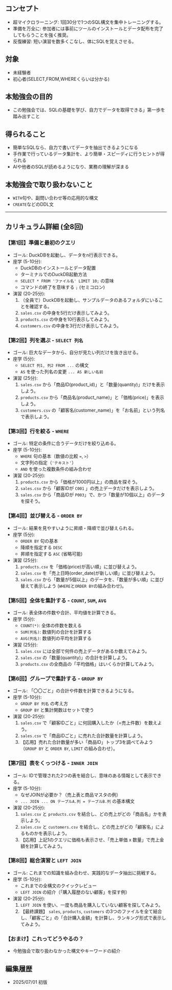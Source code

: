 ## コンセプト
- 超マイクロラーニング: 1回30分で1つのSQL構文を集中トレーニングする。
- 準備を万全に: 参加者には事前にツールのインストールとデータ配布を完了してもらうことを強く推奨。
- 反復練習: 短い演習を数多くこなし、体にSQLを覚えさせる。

## 対象
- 未経験者
- 初心者(SELECT,FROM,WHEREくらいは分かる)

## 本勉強会の目的

- この勉強会では、SQLの基礎を学び、自力でデータを取得できる」第一歩を踏み出すこと

## 得られること

- 簡単なSQLなら、自力で書いてデータを抽出できるようになる
- 手作業で行っているデータ集計を、より簡単・スピーディに行うヒントが得られる
- AIや他者のSQLが読めるようになり、業務の理解が深まる

## 本勉強会で取り扱わないこと

- `WITH`句や、副問い合わせ等の応用的な構文
- `CREATE`などのDDL文

---

## カリキュラム詳細 (全8回)

### 【第1回】準備と最初のクエリ
- ゴール: DuckDBを起動し、データをn行表示できる。
- 座学 (5-10分):
    - DuckDBのインストールとデータ配置
    - ターミナルでのDuckDB起動方法
    - `SELECT * FROM 'ファイル名' LIMIT 10;` の意味
    - コマンドの終了を意味する `;` (セミコロン)
- 演習 (20-25分):
    1.  （全員で）DuckDBを起動し、サンプルデータのあるフォルダにいることを確認する。
    2.  `sales.csv` の中身を5行だけ表示してみよう。
    3.  `products.csv` の中身を10行表示してみよう。
    4.  `customers.csv` の中身を3行だけ表示してみよう。

### 【第2回】列を選ぶ - `SELECT 列名`
- ゴール: 巨大なデータから、自分が見たい列だけを抜き出せる。
- 座学 (5分):
    - `SELECT 列1, 列2 FROM ...` の構文
    - `AS` を使った列名の変更 `... AS 新しい名前`
- 演習 (25分):
    1.  `sales.csv` から「商品ID(product\_id)」と「数量(quantity)」だけを表示しよう。
    2.  `products.csv` から「商品名(product\_name)」と「価格(price)」を表示しよう。
    3.  `customers.csv` の「顧客名(customer\_name)」を「お名前」という列名で表示しよう。

### 【第3回】行を絞る - `WHERE`
- ゴール: 特定の条件に合うデータだけを絞り込める。
- 座学 (5-10分):
    - `WHERE` 句の基本（数値の比較 `=`, `>`）
    - 文字列の指定（`'テキスト'`）
    - `AND` を使った複数条件の組み合わせ
- 演習 (20-25分):
    1.  `products.csv` から「価格が1000円以上」の商品を探そう。
    2.  `sales.csv` から「顧客IDが `C001` 」の売上データだけを表示しよう。
    3.  `sales.csv` から「商品IDが `P003`」で、かつ「数量が10個以上」のデータを探そう。

### 【第4回】並び替える - `ORDER BY`
- ゴール: 結果を見やすいように昇順・降順で並び替えられる。
- 座学 (5分):
    - `ORDER BY` 句の基本
    - 降順を指定する `DESC`
    - 昇順を指定する `ASC` (省略可能)
- 演習 (25分):
    1.  `products.csv` を「価格(price)が高い順」に並び替えよう。
    2.  `sales.csv` を「売上日時(order\_date)が新しい順」に並び替えよう。
    3.  `sales.csv` から「数量が5個以上」のデータを、「数量が多い順」に並び替えて表示しよう (`WHERE`と`ORDER BY`の組み合わせ)。

### 【第5回】全体を集計する - `COUNT`, `SUM`, `AVG`
- ゴール: 表全体の件数や合計、平均値を計算できる。
- 座学 (5分):
    - `COUNT(*)`: 全体の件数を数える
    - `SUM(列名)`: 数値列の合計を計算する
    - `AVG(列名)`: 数値列の平均を計算する
- 演習 (25分):
    1.  `sales.csv` には全部で何件の売上データがあるか数えてみよう。
    2.  `sales.csv` の「数量(quantity)」の合計を計算しよう。
    3.  `products.csv` の全商品の「平均価格」はいくらか計算してみよう。

### 【第6回】グループで集計する - `GROUP BY`
- ゴール: 「〇〇ごと」の合計や件数を計算できるようになる。
- 座学 (5-10分):
    - `GROUP BY 列名` の考え方
    - `GROUP BY` と集計関数はセットで使う
- 演習 (20-25分):
    1.  `sales.csv` で「顧客IDごと」に何回購入したか（=売上件数）を数えよう。
    2.  `sales.csv` で「商品IDごと」に売れた合計数量を計算しよう。
    3.  【応用】売れた合計数量が多い「商品ID」トップ3を調べてみよう（`GROUP BY` と `ORDER BY`, `LIMIT` の組み合わせ）。

### 【第7回】表をくっつける - `INNER JOIN`
- ゴール: IDで管理された2つの表を結合し、意味のある情報として表示できる。
- 座学 (5-10分):
    - なぜJOINが必要か？（売上表と商品マスタの例）
    - `... JOIN ... ON テーブルA.列 = テーブルB.列` の基本構文
- 演習 (20-25分):
    1.  `sales.csv` と `products.csv` を結合し、どの売上がどの「商品名」かを表示しよう。
    2.  `sales.csv` と `customers.csv` を結合し、どの売上がどの「顧客名」によるものかを表示しよう。
    3.  【応用】上記1のクエリに価格も表示させ、「売上単価 x 数量」で売上金額を計算してみよう。

### 【第8回】総合演習と `LEFT JOIN`
- ゴール: これまでの知識を組み合わせ、実践的なデータ抽出に挑戦する。
- 座学 (5-10分):
    - これまでの全構文のクイックレビュー
    - `LEFT JOIN` の紹介（「購入履歴のない顧客」を探す例）
- 演習 (20-25分):
    1.  `LEFT JOIN` を使い、一度も商品を購入していない顧客を探してみよう。
    2.  【最終課題】 `sales`, `products`, `customers` の3つのファイルを全て結合し、「顧客ごと」の「合計購入金額」を計算し、ランキング形式で表示してみよう。

### 【おまけ】これってどうやるの？

- 今勉強会で取り扱わなかった構文やキーワードの紹介

## 編集履歴

- 2025/07/01 初版
